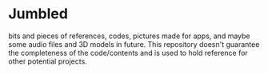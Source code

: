 # Jumbled

bits and pieces of references, codes, pictures made for apps, and maybe some audio files and 3D models in future.
This repository doesn't guarantee the completeness of the code/contents and is used to hold reference for other potential projects.
